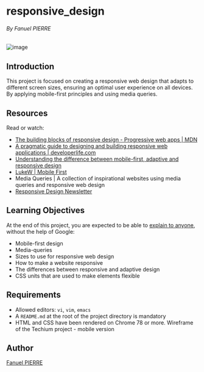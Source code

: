 # responsive_design

###### By Fanuel PIERRE


![image](https://github.com/user-attachments/assets/250f28ca-5564-422a-86c2-a425fc57bd41)


## Introduction
This project is focused on creating a responsive web design that adapts to different screen sizes, ensuring an optimal user experience on all devices. By applying mobile-first principles and using media queries.

## Resources
Read or watch:

- [The building blocks of responsive design - Progressive web apps | MDN](https://developer.mozilla.org/en-US/docs/Learn/CSS/CSS_layout/Responsive_Design)
- [A pragmatic guide to designing and building responsive web applications | developerlife.com](https://developerlife.com/2019/08/25/guide-to-building-responsive-web-apps/)
- [Understanding the difference between mobile-first, adaptive and responsive design](https://fredericgonzalo.com/en/understanding-the-difference-between-mobile-first-adaptive-and-responsive-design/)
- [LukeW | Mobile First](https://www.lukew.com/ff/entry.asp?933)
- Media Queries | A collection of inspirational websites using media queries and responsive web design
- [Responsive Design Newsletter](https://bytes.dev/?s=rwd)

## Learning Objectives
At the end of this project, you are expected to be able to [explain to anyone](https://fs.blog/feynman-learning-technique/), without the help of Google:

- Mobile-first design
- Media-queries
- Sizes to use for responsive web design
- How to make a website responsive
- The differences between responsive and adaptive design
- CSS units that are used to make elements flexible

## Requirements
- Allowed editors: `vi`, `vim`, `emacs`
- A `README.md` at the root of the project directory is mandatory
- HTML and CSS have been rendered on Chrome 78 or more.
Wireframe of the Techium project - mobile version

## Author
[Fanuel PIERRE](https://www.github.com/Fpierr)
